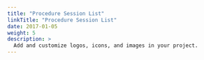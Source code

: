 ```yaml
---
title: "Procedure Session List"
linkTitle: "Procedure Session List"
date: 2017-01-05
weight: 5
description: >
  Add and customize logos, icons, and images in your project.
---
```


